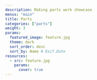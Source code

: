 ```yaml
---
description: Making parts work showcase
menus: "main"
title: Parts
categories: ["parts"]
weight: 3
params:
  featured_image: feature.jpg
  theme: dark
  sort_order: desc
  sort_by: Name # Exif.Date
resources:
  - src: feature.jpg
    params:
      cover: true
---
```

